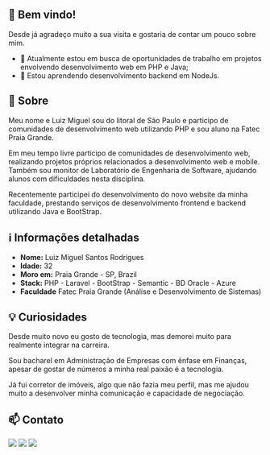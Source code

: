 ## 👋 Bem vindo!

Desde já agradeço muito a sua visita e gostaria de contar um pouco sobre mim.

- 🔭 Atualmente estou em busca de oportunidades de trabalho em projetos envolvendo desenvolvimento web em PHP e Java;
- 🌱 Estou aprendendo desenvolvimento backend em NodeJs. 

## 🤔 Sobre
Meu nome e Luiz Miguel sou do litoral de São Paulo e participo de comunidades de desenvolvimento web utilizando PHP e sou aluno na Fatec Praia Grande.

Em meu tempo livre participo de comunidades de desenvolvimento web, realizando projetos próprios relacionados a desenvolvimento web e mobile. Também sou monitor de Laboratório de Engenharia de Software, ajudando alunos com dificuldades nesta disciplina.

Recentemente participei do desenvolvimento do novo website da minha faculdade, prestando serviços de desenvolvimento frontend e backend utilizando Java e BootStrap.

## ℹ️ Informações detalhadas
- **Nome:** Luiz Miguel Santos Rodrigues
- **Idade:** 32
- **Moro em:** Praia Grande - SP, Brazil
- **Stack:** PHP - Laravel - BootStrap - Semantic - BD Oracle - Azure
- **Faculdade** Fatec Praia Grande (Análise e Desenvolvimento de Sistemas)

## 💡 Curiosidades
  
Desde muito novo eu gosto de tecnologia, mas demorei muito para realmente integrar na carreira.

Sou bacharel em Administração de Empresas com ênfase em Finanças, apesar de gostar de números a minha real paixão é a tecnologia.

Já fui corretor de imóveis, algo que não fazia meu perfil, mas me ajudou muito a desenvolver minha comunicação e capacidade de negociação.

## 📫 Contato
<div> 
  <a href="https://www.linkedin.com/in/luizmiguelsantos" target="_blank"><img src="https://img.shields.io/badge/-LinkedIn-%230077B5?style=for-the-badge&logo=linkedin&logoColor=white" target="_blank"></a> 
 <a href="https://discord.gg/ME8mG8sG" target="_blank"><img src="https://img.shields.io/badge/Discord-7289DA?style=for-the-badge&logo=discord&logoColor=white" target="_blank"></a> 
  <a href = "mailto:luizmiguel.srodrigues@gmail.com"><img src="https://img.shields.io/badge/-Gmail-%23333?style=for-the-badge&logo=gmail&logoColor=white"></a>
</div>
